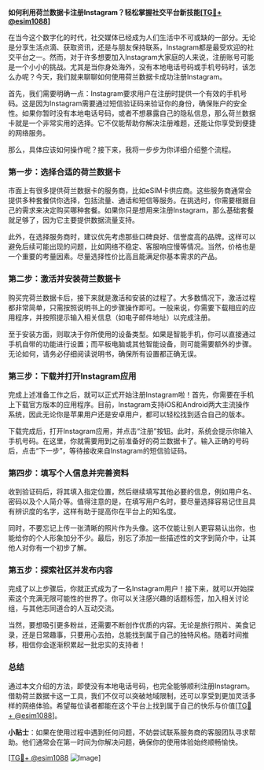 **如何利用荷兰数据卡注册Instagram？轻松掌握社交平台新技能[[TG💪+ @esim1088](https://t.me/s/esim1088)]**

在当今这个数字化的时代，社交媒体已经成为人们生活中不可或缺的一部分。无论是分享生活点滴、获取资讯，还是与朋友保持联系，Instagram都是最受欢迎的社交平台之一。然而，对于许多想要加入Instagram大家庭的人来说，注册账号可能是一个小小的挑战。尤其是当你身处海外，没有本地电话号码或手机号码时，该怎么办呢？今天，我们就来聊聊如何使用荷兰数据卡成功注册Instagram。

首先，我们需要明确一点：Instagram要求用户在注册时提供一个有效的手机号码。这是因为Instagram需要通过短信验证码来验证你的身份，确保账户的安全性。如果你暂时没有本地电话号码，或者不想暴露自己的隐私信息，那么荷兰数据卡就是一个非常实用的选择。它不仅能帮助你解决注册难题，还能让你享受到便捷的网络服务。

那么，具体应该如何操作呢？接下来，我将一步步为你详细介绍整个流程。

### 第一步：选择合适的荷兰数据卡

市面上有很多提供荷兰数据卡的服务商，比如eSIM卡供应商。这些服务商通常会提供多种套餐供你选择，包括流量、通话和短信等服务。在挑选时，你需要根据自己的需求来决定购买哪种套餐。如果你只是想用来注册Instagram，那么基础套餐就足够了，因为它主要提供数据流量支持。

此外，在选择服务商时，建议优先考虑那些口碑良好、信誉度高的品牌。这样可以避免后续可能出现的问题，比如网络不稳定、客服响应慢等情况。当然，价格也是一个重要的考量因素。尽量选择性价比高且能满足你基本需求的产品。

### 第二步：激活并安装荷兰数据卡

购买完荷兰数据卡后，接下来就是激活和安装的过程了。大多数情况下，激活过程都非常简单，只需按照说明书上的步骤操作即可。一般来说，你需要下载相应的应用程序，并按照提示输入相关信息（如电子邮件地址）以完成注册。

至于安装方面，则取决于你所使用的设备类型。如果是智能手机，你可以直接通过手机自带的功能进行设置；而平板电脑或其他智能设备，则可能需要额外的步骤。无论如何，请务必仔细阅读说明书，确保所有设置都正确无误。

### 第三步：下载并打开Instagram应用

完成上述准备工作之后，就可以正式开始注册Instagram啦！首先，你需要在手机上下载官方版本的应用程序。目前，Instagram支持iOS和Android两大主流操作系统，因此无论你是苹果用户还是安卓用户，都可以轻松找到适合自己的版本。

下载完成后，打开Instagram应用，并点击“注册”按钮。此时，系统会提示你输入手机号码。在这里，你就需要用到之前准备好的荷兰数据卡了。输入正确的号码后，点击“下一步”，等待接收来自Instagram的短信验证码。

### 第四步：填写个人信息并完善资料

收到验证码后，将其填入指定位置，然后继续填写其他必要的信息，例如用户名、密码以及个人简介等。值得注意的是，在填写用户名时，要尽量选择容易记住且具有辨识度的名字，这样有助于提高你在平台上的知名度。

同时，不要忘记上传一张清晰的照片作为头像。这不仅能让别人更容易认出你，也能给你的个人形象加分不少。最后，别忘了添加一些描述性的文字到简介中，让其他人对你有一个初步了解。

### 第五步：探索社区并发布内容

完成了以上步骤后，你就正式成为了一名Instagram用户！接下来，就可以开始探索这个充满无限可能性的世界了。你可以关注感兴趣的话题标签，加入相关讨论组，与其他志同道合的人互动交流。

当然，要想吸引更多粉丝，还需要不断创作优质的内容。无论是旅行照片、美食记录，还是日常趣事，只要用心去拍，总能找到属于自己的独特风格。随着时间推移，相信你会逐渐积累起一批忠实的支持者！

### 总结

通过本文介绍的方法，即使没有本地电话号码，也完全能够顺利注册Instagram。借助荷兰数据卡这一工具，我们不仅可以突破地域限制，还可以享受到更加灵活多样的网络体验。希望每位读者都能在这个平台上找到属于自己的快乐与价值[[TG💪+ @esim1088](https://t.me/s/esim1088)]。

**小贴士**：如果在使用过程中遇到任何问题，不妨尝试联系服务商的客服团队寻求帮助。他们通常会在第一时间为你解决问题，确保你的使用体验始终顺畅愉快。

[[TG💪+ @esim1088](https://t.me/s/esim1088) ![Image](https://i.postimg.cc/4NQfJmqS/Snipaste-2025-05-13-00-14-12.png)]